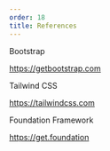 ```yaml
---
order: 18
title: References
---
```


Bootstrap

https://getbootstrap.com

Tailwind CSS

https://tailwindcss.com

Foundation Framework

https://get.foundation


